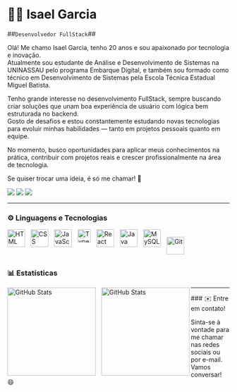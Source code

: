 # 🧑‍💻 Isael Garcia

##`Desenvolvedor FullStack`##

Olá! Me chamo Isael Garcia, tenho 20 anos e sou apaixonado por tecnologia e inovação.  
Atualmente sou estudante de Análise e Desenvolvimento de Sistemas na UNINASSAU pelo programa Embarque Digital, e também sou formado como técnico em Desenvolvimento de Sistemas pela Escola Técnica Estadual Miguel Batista.

Tenho grande interesse no desenvolvimento FullStack, sempre buscando criar soluções que unam boa experiência de usuário com lógica bem estruturada no backend.  
Gosto de desafios e estou constantemente estudando novas tecnologias para evoluir minhas habilidades — tanto em projetos pessoais quanto em equipe.

No momento, busco oportunidades para aplicar meus conhecimentos na prática, contribuir com projetos reais e crescer profissionalmente na área de tecnologia.

Se quiser trocar uma ideia, é só me chamar! 🚀

<p align="left">
  <a href="https://www.linkedin.com/in/isael-garcia-7aa837271/" target="_blank"><img src="https://img.shields.io/badge/-LinkedIn-%230077B5?style=for-the-badge&logo=linkedin&logoColor=white" target="_blank"></a>
  <a href = "mailto:isaelgarcia.dev@gmail.com"><img src="https://img.shields.io/badge/-Gmail-%23333?style=for-the-badge&logo=gmail&logoColor=white" target="_blank"></a>
  <a href="https://www.instagram.com/garciahsx/" target="_blank"><img src="https://img.shields.io/badge/-Instagram-%23E4405F?style=for-the-badge&logo=instagram&logoColor=white" target="_blank"></a>
</p>

---

### ⚙️ Linguagens e Tecnologias

<img 
    align="left" 
    alt="HTML"
    title="HTML" 
    width="40px" 
    style="padding-right: 10px;" 
    src="https://cdn.jsdelivr.net/gh/devicons/devicon@latest/icons/html5/html5-original.svg" 
/>
<img 
    align="left" 
    alt="CSS" 
    title="CSS"
    width="40px" 
    style="padding-right: 10px;" 
    src="https://cdn.jsdelivr.net/gh/devicons/devicon@latest/icons/css3/css3-original.svg" 
/>
<img 
    align="left" 
    alt="JavaScript" 
    title="JavaScript"
    width="40px" 
    style="padding-right: 10px;" 
    src="https://cdn.jsdelivr.net/gh/devicons/devicon@latest/icons/javascript/javascript-original.svg" 
/>
<img 
    align="left" 
    alt="TypeScript"
    title="TypeScript" 
    width="30px" 
    style="padding-right: 10px;" 
    src="https://cdn.jsdelivr.net/gh/devicons/devicon@latest/icons/typescript/typescript-original.svg" 
/>
<img 
    align="left" 
    alt="React"
    title="React" 
    width="40px" 
    style="padding-right: 10px;" 
    src="https://cdn.jsdelivr.net/gh/devicons/devicon@latest/icons/react/react-original.svg" 
/>
<img 
    align="left" 
    alt="Java"
    title="Java" 
    width="40px" 
    style="padding-right: 10px;"
    src="https://cdn.jsdelivr.net/gh/devicons/devicon@latest/icons/java/java-original.svg" 
/>
<img 
    align="left" 
    alt="MySQL"
    title="MySQL" 
    width="40px" 
    style="padding-right: 10px;"
    src="https://cdn.jsdelivr.net/gh/devicons/devicon@latest/icons/mysql/mysql-original.svg" 
/>            
<img 
    align="left" 
    alt="Git" 
    title="Git"
    width="40px" 
    style="padding-right: 10px;" 
    src="https://cdn.jsdelivr.net/gh/devicons/devicon@latest/icons/git/git-original.svg" 
/>

<br/>
<br/>

### 📊 Estatísticas

<p>
  <img 
    align="left" 
    alt="GitHub Stats" 
    height="200" 
    style="padding-right: 10px;" 
    src="https://github-readme-stats.vercel.app/api?username=isaelgarcia&show_icons=true&theme=dark&include_all_commits=true&locale=pt-br" 
  />

<img 
      align="left" 
      alt="GitHub Stats" 
      height="200" 
      src="https://github-readme-stats.vercel.app/api/top-langs/?username=isaelgarcia&theme=dark&layout=compact&custom_title=Tecnologias&langs_count=9" 
  />

</p>

---
<div>
### ✉️ Entre em contato!

Sinta-se à vontade para me chamar nas redes sociais ou por e-mail. Vamos conversar! 😄
</div>
